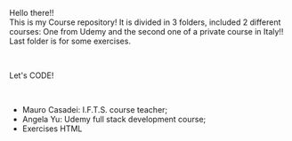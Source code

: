 Hello there!! <br>
This is my Course repository! It is divided in 3 folders, included 2 different courses: One from Udemy and the second one of a private course in Italy!! <br> 
Last folder is for some exercises.

<br>

Let's CODE!

<br>

<ul>
  <li>Mauro Casadei: I.F.T.S. course teacher;</li>
  <li>Angela Yu: Udemy full stack development course;</li>
<li>Exercises HTML</li>
</ul>
